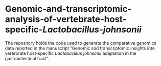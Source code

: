 # Genomic-and-transcriptomic-analysis-of-vertebrate-host-specific-_Lactobacillus-johnsonii_
The repository holds the code used to generate the comparative genomics data reported in the manuscript "Genomic and transcriptomic insights into vertebrate host-specific _Lactobacillus johnsonii_ adaptation in the gastrointestinal tract".
